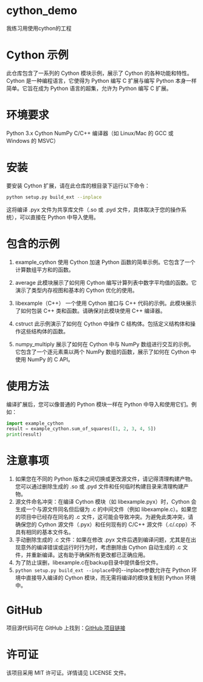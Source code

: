 # cython_demo
我练习用使用cython的工程
# Cython 示例
此仓库包含了一系列的 Cython 模块示例，展示了 Cython 的各种功能和特性。Cython 是一种编程语言，它使得为 Python 编写 C 扩展与编写 Python 本身一样简单。它旨在成为 Python 语言的超集，允许为 Python 编写 C 扩展。

# 环境要求
Python 3.x
Cython
NumPy
C/C++ 编译器（如 Linux/Mac 的 GCC 或 Windows 的 MSVC）

# 安装
要安装 Cython 扩展，请在此仓库的根目录下运行以下命令：
```bash
python setup.py build_ext --inplace
```
这将编译 .pyx 文件为共享库文件（.so 或 .pyd 文件，具体取决于您的操作系统），可以直接在 Python 中导入使用。

# 包含的示例
1. example_cython
使用 Cython 加速 Python 函数的简单示例。它包含了一个计算数组平方和的函数。

2. average
此模块展示了如何用 Cython 编写计算列表中数字平均值的函数。它演示了类型内存视图和基本的 Cython 优化的使用。

3. libexample（C++）
一个使用 Cython 接口与 C++ 代码的示例。此模块展示了如何包装 C++ 类和函数。请确保对此模块使用 C++ 编译器。

4. cstruct
此示例演示了如何在 Cython 中操作 C 结构体。包括定义结构体和操作这些结构体的函数。

5. numpy_multiply
展示了如何在 Cython 中与 NumPy 数组进行交互的示例。它包含了一个逐元素乘以两个 NumPy 数组的函数，展示了如何在 Cython 中使用 NumPy 的 C API。

# 使用方法
编译扩展后，您可以像普通的 Python 模块一样在 Python 中导入和使用它们。例如：

```python
import example_cython
result = example_cython.sum_of_squares([1, 2, 3, 4, 5])
print(result)
```
# 注意事项
1. 如果您在不同的 Python 版本之间切换或更改源文件，请记得清理构建产物。您可以通过删除生成的 .so 或 .pyd 文件和任何临时构建目录来清理构建产物。
2. 源文件命名冲突：在编译 Cython 模块（如 libexample.pyx）时，Cython 会生成一个与源文件同名但后缀为 .c 的中间文件（例如 libexample.c）。如果您的项目中已经存在同名的 .c 文件，这可能会导致冲突。为避免此类冲突，请确保您的 Cython 源文件（.pyx）和任何现有的 C/C++ 源文件（.c/.cpp）不具有相同的基本文件名。
3. 手动删除生成的 .c 文件：如果在修改 .pyx 文件后遇到编译问题，尤其是在出现意外的编译错误或运行时行为时，考虑删除由 Cython 自动生成的 .c 文件，并重新编译。这有助于确保所有更改都已正确应用。
4. 为了防止误删，libexample.c在backup目录中提供备份文件。
5. `python setup.py build_ext --inplace`中的--inplace参数允许在 Python 环境中直接导入编译的 Cython 模块，而无需将编译的模块复制到 Python 环境中。

# GitHub
项目源代码可在 GitHub 上找到：[GitHub 项目链接](https://github.com/zidanewenqsh/cython_demo)

# 许可证
该项目采用 MIT 许可证。详情请见 LICENSE 文件。